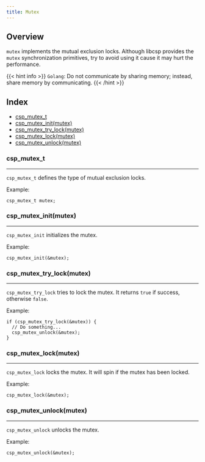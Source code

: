 ```yaml
---
title: Mutex
---
```


## Overview

`mutex` implements the mutual exclusion locks. Although libcsp provides the `mutex`
synchronization primitives, try to avoid using it cause it may hurt the performance.

{{< hint info >}}
`Golang`: Do not communicate by sharing memory; instead, share memory by communicating.
{{< /hint >}}

## Index

- [csp_mutex_t](#csp_mutex_t)
- [csp_mutex_init(mutex)](#csp_mutex_initmutex)
- [csp_mutex_try_lock(mutex)](#csp_mutex_try_lockmutex)
- [csp_mutex_lock(mutex)](#csp_mutex_lockmutex)
- [csp_mutex_unlock(mutex)](#csp_mutex_unlockmutex)

### **csp_mutex_t**
---

`csp_mutex_t` defines the type of mutual exclusion locks.

Example:

```shell
csp_mutex_t mutex;
```

### **csp_mutex_init(mutex)**
---

`csp_mutex_init` initializes the mutex.

Example:

```shell
csp_mutex_init(&mutex);
```

### **csp_mutex_try_lock(mutex)**
---

`csp_mutex_try_lock` tries to lock the mutex. It returns `true` if success, otherwise `false`.

Example:

```shell
if (csp_mutex_try_lock(&mutex)) {
  // Do something...
  csp_mutex_unlock(&mutex);
}
```

### **csp_mutex_lock(mutex)**
---

`csp_mutex_lock` locks the mutex. It will spin if the mutex has been locked.

Example:

```shell
csp_mutex_lock(&mutex);
```

### **csp_mutex_unlock(mutex)**
---

`csp_mutex_unlock` unlocks the mutex.

Example:

```shell
csp_mutex_unlock(&mutex);
```
